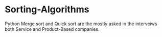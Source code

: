 # Sorting-Algorithms
Python
Merge sort and Quick sort are the mostly asked in the interveiws both Service and Product-Based companies.
